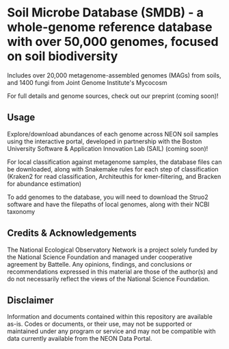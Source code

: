 # Soil Microbe Database (SMDB) - a whole-genome reference database with over 50,000 genomes, focused on soil biodiversity 

Includes over 20,000 metagenome-assembled genomes (MAGs) from soils, and 1400 fungi from Joint Genome Institute's Mycocosm

For full details and genome sources, check out our preprint (coming soon)!

## Usage
Explore/download abundances of each genome across NEON soil samples using the interactive portal, developed in partnership with the Boston University Software & Application Innovation Lab (SAIL) (coming soon)!

For local classification against metagenome samples, the database files can be downloaded, along with Snakemake rules for each step of classification (Kraken2 for read classification, Architeuthis for kmer-filtering, and Bracken for abundance estimation)

To add genomes to the database, you will need to download the Struo2 software and have the filepaths of local genomes, along with their NCBI taxonomy 

## Credits & Acknowledgements

The National Ecological Observatory Network is a project solely funded by the National Science Foundation and managed under cooperative agreement by Battelle. Any opinions, findings, and conclusions or recommendations expressed in this material are those of the author(s) and do not necessarily reflect the views of the National Science Foundation.

## Disclaimer
Information and documents contained within this repository are available as-is. Codes or documents, or their use, may not be supported or maintained under any program or service and may not be compatible with data currently available from the NEON Data Portal.
